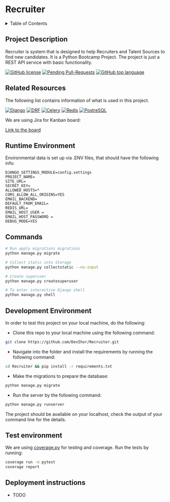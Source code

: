 # Recruiter

<!-- TABLE OF CONTENTS -->
<details>
  <summary>Table of Contents</summary>
  <ol>
    <li><a href="#project-description">Project Description</a></li>
    <li><a href="#related-resources">Related Resources</a></li>
    <li><a href="#runtime-environment">Runtime Environment</a></li>
    <li><a href="#commands">Commands</a></li>
    <li><a href="#development-environment">Development Environment</a></li>
    <li><a href="#test-environment">Test Environment</a></li>
    <li><a href="#deployment-instructions">Deployment instructions</a></li>
  </ol>
</details>

<!-- ABOUT THE PROJECT -->

## Project Description

Recruiter is system that is designed to help Recruiters and Talent Sources to find new candidates. It is a Python Bootcamp Project. The project is just a REST API service with basic functionality.

[![GitHub license](https://img.shields.io/github/license/DevIhor/Recruiter)](https://github.com/DevIhor/Recruiter/blob/main/LICENSE)
[![Pending Pull-Requests](https://img.shields.io/github/issues-pr/DevIhor/Recruiter?style=flat-square)](https://github.com/DevIhor/Recruiter/pulls)
[![GitHub top language](https://img.shields.io/github/languages/top/DevIhor/Recruiter)](https://img.shields.io/github/languages/top/DevIhor/Recruiter)

## Related Resources

The following list contains information of what is used in this project.

[![Django](https://img.shields.io/badge/Django-4.1-green?style=for-the-badge)](https://docs.djangoproject.com/en/4.1/)
[![DRF](https://img.shields.io/badge/DRF-3.13.1-green?style=for-the-badge)](https://www.django-rest-framework.org/)
[![Celery](https://img.shields.io/badge/Celery-5.2.7-green?style=for-the-badge)](https://docs.celeryq.dev/en/stable/)
[![Redis](https://img.shields.io/badge/Redis-4.3.4-green?style=for-the-badge)](https://redis.io/docs/)
[![PostreSQL](https://img.shields.io/badge/PostreSQL-15.4-green?style=for-the-badge)](https://www.postgresql.org/docs/)

We are using Jira for Kanban board:

[Link to the board](https://coaxpythonbootcamp.atlassian.net/jira/software/projects/CPB/boards/1)

## Runtime Environment

Environmental data is set up via .ENV files, that should have the following info:

```env
DJANGO_SETTINGS_MODULE=config.settings
PROJECT_NAME=
SITE_URL=
SECRET_KEY=
ALLOWED_HOSTS=*
CORS_ALLOW_ALL_ORIGINS=YES
EMAIL_BACKEND=
DEFAULT_FROM_EMAIL=
REDIS_URL=
EMAIL_HOST_USER =
EMAIL_HOST_PASSWORD =
DEBUG_MODE=YES
```

## Commands

```bash
# Run apply migrations migrations
python manage.py migrate

# Collect static into Storage
python manage.py collectstatic --no-input

# Create superuser
python manage.py createsuperuser

# To enter interactive Django shell
python manage.py shell
```

## Development Environment

In order to test this project on your local machine, do the following:

- Clone this repo to your local machine using the following command:

```bash
git clone https://github.com/DevIhor/Recruiter.git
```

- Navigate into the folder and install the requirements by running the following command:

```bash
cd Recruiter && pip install -r requirements.txt
```

- Make the migrations to prepare the database:

```bash
python manage.py migrate
```

- Run the server by the following command:

```bash
python manage.py runserver
```

The project should be available on your localhost, check the output of your command line for the details.

## Test environment

We are using [coverage.py](https://coverage.readthedocs.io/en/6.4.4/) for testing and coverage.
Run the tests by running:

```bash
coverage run -m pytest
coverage report
```

## Deployment instructions

- TODO
